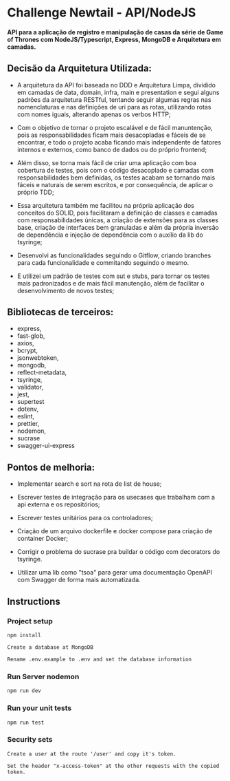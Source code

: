 # Challenge Newtail - API/NodeJS
#### API para a aplicação de registro e manipulação de casas da série de Game of Thrones com NodeJS/Typescript, Express, MongoDB e Arquitetura em camadas.
## Decisão da Arquitetura Utilizada:
- A arquitetura da API foi baseada no DDD e Arquitetura Limpa, dividido em camadas de data, domain, infra, main e presentation e segui alguns padrões da arquitetura RESTful, tentando seguir algumas regras nas nomenclaturas e nas definições de uri para as rotas, utilizando rotas com nomes iguais, alterando apenas os verbos HTTP;

- Com o objetivo de tornar o projeto escalável e de fácil manuntenção, pois as responsabilidades ficam mais desacopladas e fáceis de se encontrar, e todo o projeto acaba ficando mais independente de fatores internos e externos, como banco de dados ou do próprio frontend;

- Além disso, se torna mais fácil de criar uma aplicação com boa cobertura de testes, pois com o código desacoplado e camadas com responsabilidades bem definidas, os testes acabam se tornando mais fáceis e naturais de serem escritos, e por consequência, de aplicar o próprio TDD;

- Essa arquitetura também me facilitou na própria aplicação dos conceitos do SOLID, pois facilitaram a definição de classes e camadas com responsabilidades únicas, a criação de extensões para as classes base, criação de interfaces bem granuladas e além da própria inversão de dependência e injeção de dependência com o auxílio da lib do tsyringe;

- Desenvolvi as funcionalidades seguindo o Gitflow, criando branches para cada funcionalidade e commitando seguindo o mesmo.

- E utilizei um padrão de testes com sut e stubs, para tornar os testes mais padronizados e de mais fácil manutenção, além de facilitar o desenvolvimento de novos testes;


## Bibliotecas de terceiros:
- express,
- fast-glob,
- axios,
- bcrypt,
- jsonwebtoken,
- mongodb,
- reflect-metadata,
- tsyringe,
- validator, 
- jest, 
- supertest
- dotenv, 
- eslint, 
- prettier,
- nodemon,
- sucrase
- swagger-ui-express

## Pontos de melhoria:
- Implementar search e sort na rota de list de house;

- Escrever testes de integração para os usecases que trabalham com a api externa e os repositórios;

- Escrever testes unitários para os controladores;

- Criação de um arquivo dockerfile e docker compose para criação de container Docker;

- Corrigir o problema do sucrase pra buildar o código com decorators do tsyringe.

- Utilizar uma lib como "tsoa" para gerar uma documentação OpenAPI com Swagger de forma mais automatizada.

## Instructions
### Project setup
```
npm install
```
```
Create a database at MongoDB
```
```
Rename .env.example to .env and set the database information
```

### Run Server nodemon
```
npm run dev
```

### Run your unit tests
```
npm run test
```

### Security sets
```
Create a user at the route '/user' and copy it's token.
```
```
Set the header "x-access-token" at the other requests with the copied token.
```
